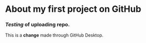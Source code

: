 # About my first project on GitHub

### *Testing* of uploading repo.

This is a **change** made through GitHub Desktop.